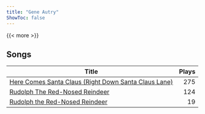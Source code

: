 ```yaml
---
title: "Gene Autry"
ShowToc: false
---
```


{{< more >}}

## Songs
Title | Plays 
----- | -----: 
[Here Comes Santa Claus (Right Down Santa Claus Lane)](/songs/here-comes-santa-claus-right-down-santa-claus-lane) | 275
[Rudolph The Red-Nosed Reindeer](/songs/rudolph-the-red-nosed-reindeer) | 124
[Rudolph the Red-Nosed Reindeer](/songs/rudolph-the-red-nosed-reindeer) | 19

